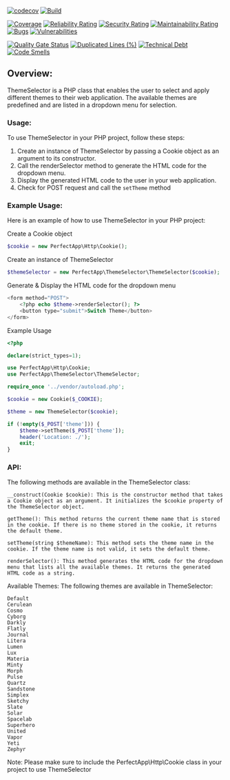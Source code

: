[![codecov](https://codecov.io/gh/benanamen/perfect-flash-solid/branch/master/graph/badge.svg?token=0WL0Ifp3bA)](https://codecov.io/gh/benanamen/perfect-flash-solid)
[![Build](https://github.com/benanamen/perfect-theme-solid/actions/workflows/build.yml/badge.svg)](https://github.com/benanamen/perfect-theme-solid/actions/workflows/build.yml)

[![Coverage](https://sonarcloud.io/api/project_badges/measure?project=benanamen_perfect-theme-solid&metric=coverage)](https://sonarcloud.io/summary/new_code?id=benanamen_perfect-theme-solid)
[![Reliability Rating](https://sonarcloud.io/api/project_badges/measure?project=benanamen_perfect-theme-solid&metric=reliability_rating)](https://sonarcloud.io/summary/new_code?id=benanamen_perfect-theme-solid)
[![Security Rating](https://sonarcloud.io/api/project_badges/measure?project=benanamen_perfect-theme-solid&metric=security_rating)](https://sonarcloud.io/summary/new_code?id=benanamen_perfect-theme-solid)
[![Maintainability Rating](https://sonarcloud.io/api/project_badges/measure?project=benanamen_perfect-theme-solid&metric=sqale_rating)](https://sonarcloud.io/summary/new_code?id=benanamen_perfect-theme-solid)
[![Bugs](https://sonarcloud.io/api/project_badges/measure?project=benanamen_perfect-theme-solid&metric=bugs)](https://sonarcloud.io/summary/new_code?id=benanamen_perfect-theme-solid)
[![Vulnerabilities](https://sonarcloud.io/api/project_badges/measure?project=benanamen_perfect-theme-solid&metric=vulnerabilities)](https://sonarcloud.io/summary/new_code?id=benanamen_perfect-theme-solid)

[![Quality Gate Status](https://sonarcloud.io/api/project_badges/measure?project=benanamen_perfect-theme-solid&metric=alert_status)](https://sonarcloud.io/summary/new_code?id=benanamen_perfect-theme-solid)
[![Duplicated Lines (%)](https://sonarcloud.io/api/project_badges/measure?project=benanamen_perfect-theme-solid&metric=duplicated_lines_density)](https://sonarcloud.io/summary/new_code?id=benanamen_perfect-theme-solid)
[![Technical Debt](https://sonarcloud.io/api/project_badges/measure?project=benanamen_perfect-theme-solid&metric=sqale_index)](https://sonarcloud.io/summary/new_code?id=benanamen_perfect-theme-solid)
[![Code Smells](https://sonarcloud.io/api/project_badges/measure?project=benanamen_perfect-theme-solid&metric=code_smells)](https://sonarcloud.io/summary/new_code?id=benanamen_perfect-theme-solid)


## Overview:
ThemeSelector is a PHP class that enables the user to select and apply different themes to their web application. The available themes are predefined and are listed in a dropdown menu for selection.

### Usage:
To use ThemeSelector in your PHP project, follow these steps:

1. Create an instance of ThemeSelector by passing a Cookie object as an argument to its constructor.
2. Call the renderSelector method to generate the HTML code for the dropdown menu.
3. Display the generated HTML code to the user in your web application.
4. Check for POST request and call the `setTheme` method

### Example Usage:
Here is an example of how to use ThemeSelector in your PHP project:

Create a Cookie object  
```php
$cookie = new PerfectApp\Http\Cookie();
```

Create an instance of ThemeSelector  
```php
$themeSelector = new PerfectApp\ThemeSelector\ThemeSelector($cookie);
```

Generate & Display the HTML code for the dropdown menu  
```php
<form method="POST">
    <?php echo $theme->renderSelector(); ?>
    <button type="submit">Switch Theme</button>
</form>
```

Example Usage
```php
<?php

declare(strict_types=1);

use PerfectApp\Http\Cookie;
use PerfectApp\ThemeSelector\ThemeSelector;

require_once '../vendor/autoload.php';

$cookie = new Cookie($_COOKIE);

$theme = new ThemeSelector($cookie);

if (!empty($_POST['theme'])) {
    $theme->setTheme($_POST['theme']);
    header('Location: ./');
    exit;
}
```

### API:
The following methods are available in the ThemeSelector class:

    __construct(Cookie $cookie): This is the constructor method that takes a Cookie object as an argument. It initializes the $cookie property of the ThemeSelector object.

    getTheme(): This method returns the current theme name that is stored in the cookie. If there is no theme stored in the cookie, it returns the default theme.

    setTheme(string $themeName): This method sets the theme name in the cookie. If the theme name is not valid, it sets the default theme.

    renderSelector(): This method generates the HTML code for the dropdown menu that lists all the available themes. It returns the generated HTML code as a string.

Available Themes:
The following themes are available in ThemeSelector:

    Default
    Cerulean
    Cosmo
    Cyborg
    Darkly
    Flatly
    Journal
    Litera
    Lumen
    Lux
    Materia
    Minty
    Morph
    Pulse
    Quartz
    Sandstone
    Simplex
    Sketchy
    Slate
    Solar
    Spacelab
    Superhero
    United
    Vapor
    Yeti
    Zephyr

Note:
Please make sure to include the PerfectApp\Http\Cookie class in your project to use ThemeSelector